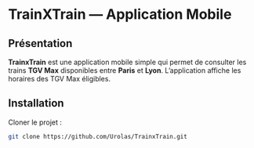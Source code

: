 # TrainXTrain — Application Mobile

## Présentation

**TrainxTrain** est une application mobile simple qui permet de consulter les trains **TGV Max** disponibles entre **Paris** et **Lyon**. L’application affiche les horaires des TGV Max éligibles.

## Installation

Cloner le projet :

```bash
git clone https://github.com/Urolas/TrainxTrain.git
